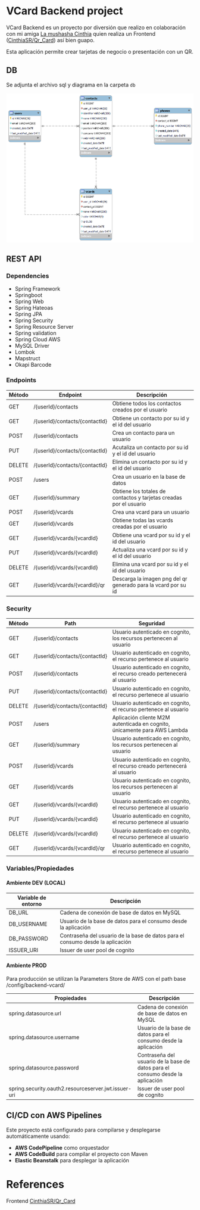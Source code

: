 # VCard Backend project

VCard Backend es un proyecto por diversión que realizo en colaboración con mi amiga [La mushasha Cinthia](https://github.com/CinthiaSR) quien realiza un Frontend ([CinthiaSR/Qr_Card](https://github.com/CinthiaSR/Qr_Card)) así bien guapo.

Esta aplicación permite crear tarjetas de negocio o presentación con un QR.

## DB

Se adjunta el archivo sql y diagrama en la carpeta `db`

![Database Diagram](./db/vcard_db_diagram.png)

## REST API

### Dependencies

-   Spring Framework
-   Springboot
-   Spring Web
-   Spring Hateoas
-   Spring JPA
-   Spring Security
-   Spring Resource Server
-   Spring validation
-   Spring Cloud AWS
-   MySQL Driver
-   Lombok
-   Mapstruct
-   Okapi Barcode

### Endpoints

| Método | Endpoint                       | Descripción                                                        |
| ------ | ------------------------------ | ------------------------------------------------------------------ |
| GET    | /{userId}/contacts             | Obtiene todos los contactos creados por el usuario                 |
| GET    | /{userId}/contacts/{contactId} | Obtiene un contacto por su id y el id del usuario                  |
| POST   | /{userId}/contacts             | Crea un contacto para un usuario                                   |
| PUT    | /{userId}/contacts/{contactId} | Acutaliza un contacto por su id y el id del usuario                |
| DELETE | /{userId}/contacts/{contactId} | Elimina un contacto por su id y el id del usuario                  |
| POST   | /users                         | Crea un usuario en la base de datos                                |
| GET    | /{userId}/summary              | Obtiene los totales de contactos y tarjetas creadas por el usuario |
| POST   | /{userId}/vcards               | Crea una vcard para un usuario                                     |
| GET    | /{userId}/vcards               | Obtiene todas las vcards creadas por el usuario                    |
| GET    | /{userId}/vcards/{vcardId}     | Obtiene una vcard por su id y el id del usuario                    |
| PUT    | /{userId}/vcards/{vcardId}     | Actualiza una vcard por su id y el id del usuario                  |
| DELETE | /{userId}/vcards/{vcardId}     | Elimina una vcard por su id y el id del usuario                    |
| GET    | /{userId}/vcards/{vcardId}/qr  | Descarga la imagen png del qr generado para la vcard por su id     |

### Security

| Método | Path                           | Seguridad                                                                 |
| ------ | ------------------------------ | ------------------------------------------------------------------------- |
| GET    | /{userId}/contacts             | Usuario autenticado en cognito, los recursos pertenecen al usuario        |
| GET    | /{userId}/contacts/{contactId} | Usuario autenticado en cognito, el recurso pertenece al usuario           |
| POST   | /{userId}/contacts             | Usuario autenticado en cognito, el recurso creado pertenecerá al usuario  |
| PUT    | /{userId}/contacts/{contactId} | Usuario autenticado en cognito, el recurso pertenece al usuario           |
| DELETE | /{userId}/contacts/{contactId} | Usuario autenticado en cognito, el recurso pertenece al usuario           |
| POST   | /users                         | Aplicación cliente M2M autenticada en cognito, únicamente para AWS Lambda |
| GET    | /{userId}/summary              | Usuario autenticado en cognito, los recursos pertenecen al usuario        |
| POST   | /{userId}/vcards               | Usuario autenticado en cognito, el recurso creado pertenecerá al usuario  |
| GET    | /{userId}/vcards               | Usuario autenticado en cognito, los recursos pertenecen al usuario        |
| GET    | /{userId}/vcards/{vcardId}     | Usuario autenticado en cognito, el recurso pertenece al usuario           |
| PUT    | /{userId}/vcards/{vcardId}     | Usuario autenticado en cognito, el recurso pertenece al usuario           |
| DELETE | /{userId}/vcards/{vcardId}     | Usuario autenticado en cognito, el recurso pertenece al usuario           |
| GET    | /{userId}/vcards/{vcardId}/qr  | Usuario autenticado en cognito, el recurso pertenece al usuario           |

### Variables/Propiedades

#### Ambiente DEV (LOCAL)

| Variable de entorno | Descripción                                                                    |
| ------------------- | ------------------------------------------------------------------------------ |
| DB_URL              | Cadena de conexión de base de datos en MySQL                                   |
| DB_USERNAME         | Usuario de la base de datos para el consumo desde la aplicación                |
| DB_PASSWORD         | Contraseña del usuario de la base de datos para el consumo desde la aplicación |
| ISSUER_URI          | Issuer de user pool de cognito                                                 |

#### Ambiente PROD

Para producción se utilizan la Parameters Store de AWS con el path base /config/backend-vcard/

| Propiedades                                          | Descripción                                                                    |
| ---------------------------------------------------- | ------------------------------------------------------------------------------ |
| spring.datasource.url                                | Cadena de conexión de base de datos en MySQL                                   |
| spring.datasource.username                           | Usuario de la base de datos para el consumo desde la aplicación                |
| spring.datasource.password                           | Contraseña del usuario de la base de datos para el consumo desde la aplicación |
| spring.security.oauth2.resourceserver.jwt.issuer-uri | Issuer de user pool de cognito                                                 |

## CI/CD con AWS Pipelines

Este proyecto está configurado para compilarse y desplegarse automáticamente usando:

-   **AWS CodePipeline** como orquestador
-   **AWS CodeBuild** para compilar el proyecto con Maven
-   **Elastic Beanstalk** para desplegar la aplicación

# References

Frontend [CinthiaSR/Qr_Card](https://github.com/CinthiaSR/Qr_Card)

